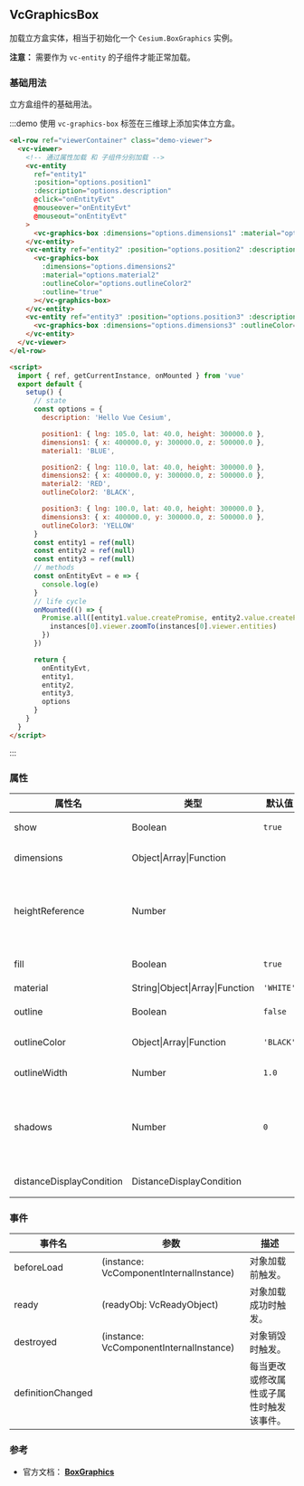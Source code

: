 ## VcGraphicsBox

加载立方盒实体，相当于初始化一个 `Cesium.BoxGraphics` 实例。

**注意：** 需要作为 `vc-entity` 的子组件才能正常加载。

### 基础用法

立方盒组件的基础用法。

:::demo 使用 `vc-graphics-box` 标签在三维球上添加实体立方盒。

```html
<el-row ref="viewerContainer" class="demo-viewer">
  <vc-viewer>
    <!-- 通过属性加载 和 子组件分别加载 -->
    <vc-entity
      ref="entity1"
      :position="options.position1"
      :description="options.description"
      @click="onEntityEvt"
      @mouseover="onEntityEvt"
      @mouseout="onEntityEvt"
    >
      <vc-graphics-box :dimensions="options.dimensions1" :material="options.material1"></vc-graphics-box>
    </vc-entity>
    <vc-entity ref="entity2" :position="options.position2" :description="options.description">
      <vc-graphics-box
        :dimensions="options.dimensions2"
        :material="options.material2"
        :outlineColor="options.outlineColor2"
        :outline="true"
      ></vc-graphics-box>
    </vc-entity>
    <vc-entity ref="entity3" :position="options.position3" :description="options.description">
      <vc-graphics-box :dimensions="options.dimensions3" :outlineColor="options.outlineColor3" :fill="false" :outline="true"></vc-graphics-box>
    </vc-entity>
  </vc-viewer>
</el-row>

<script>
  import { ref, getCurrentInstance, onMounted } from 'vue'
  export default {
    setup() {
      // state
      const options = {
        description: 'Hello Vue Cesium',

        position1: { lng: 105.0, lat: 40.0, height: 300000.0 },
        dimensions1: { x: 400000.0, y: 300000.0, z: 500000.0 },
        material1: 'BLUE',

        position2: { lng: 110.0, lat: 40.0, height: 300000.0 },
        dimensions2: { x: 400000.0, y: 300000.0, z: 500000.0 },
        material2: 'RED',
        outlineColor2: 'BLACK',

        position3: { lng: 100.0, lat: 40.0, height: 300000.0 },
        dimensions3: { x: 400000.0, y: 300000.0, z: 500000.0 },
        outlineColor3: 'YELLOW'
      }
      const entity1 = ref(null)
      const entity2 = ref(null)
      const entity3 = ref(null)
      // methods
      const onEntityEvt = e => {
        console.log(e)
      }
      // life cycle
      onMounted(() => {
        Promise.all([entity1.value.createPromise, entity2.value.createPromise, entity3.value.createPromise]).then(instances => {
          instances[0].viewer.zoomTo(instances[0].viewer.entities)
        })
      })

      return {
        onEntityEvt,
        entity1,
        entity2,
        entity3,
        options
      }
    }
  }
</script>
```

:::

### 属性

<!-- prettier-ignore -->
| 属性名 | 类型 | 默认值 | 描述 | 可选值 |
| ----- | ---- | ------ | ------ | --- |
| show | Boolean | `true` | `optional` 指定 box 是否可见。 |
| dimensions | Object\|Array\|Function | | `optional` 指定 box 的长宽高。 |
| heightReference | Number | | `optional` 指定 box 高度模式。 **NONE: 0, CLAMP_TO_GROUND: 1, RELATIVE_TO_GROUND: 2** |0/1/2|
| fill | Boolean | `true` | `optional` 指定 box 是否按提供的材质填充。 |
| material | String\|Object\|Array\|Function | `'WHITE'` | `optional` 指定 box 材质。 |
| outline | Boolean | `false` | `optional` 指定是否绘制 box 轮廓线。 |
| outlineColor | Object\|Array\|Function | `'BLACK'` | `optional` 指定是否绘制 box 轮廓线的颜色。 |
| outlineWidth | Number | `1.0` | `optional` 指定绘制 box 轮廓线的宽度。 |
| shadows | Number | `0` | `optional` 指定这些是否投射或接收来自每个光源的阴影。**DISABLED: 0, ENABLED: 1, CAST_ONLY: 2, RECEIVE_ONLY: 3** |0/1/2/3|
| distanceDisplayCondition | DistanceDisplayCondition | | `optional` 指定 box 显示条件。 |

### 事件

| 事件名            | 参数                                    | 描述                                     |
| ----------------- | --------------------------------------- | ---------------------------------------- |
| beforeLoad        | (instance: VcComponentInternalInstance) | 对象加载前触发。                         |
| ready             | (readyObj: VcReadyObject)               | 对象加载成功时触发。                     |
| destroyed         | (instance: VcComponentInternalInstance) | 对象销毁时触发。                         |
| definitionChanged |                                         | 每当更改或修改属性或子属性时触发该事件。 |

### 参考

- 官方文档： **[BoxGraphics](https://cesium.com/docs/cesiumjs-ref-doc/BoxGraphics.html)**
